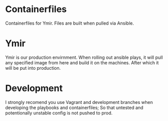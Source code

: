 # Containerfiles
Containerfiles for Ymir. Files are built when pulled via Ansible.

# Ymir
Ymir is our production envirnment. When rolling out ansible plays, it will pull any specified image from here and build it on the machines.
After which it will be put into production.

# Development
I strongly recomend you use Vagrant and development branches when developing the playbooks and containerfiles; So that untested and potentionally unstable config is not pushed to prod.
